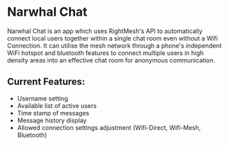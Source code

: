 # Narwhal Chat

Narwhal Chat is an app which uses RightMesh's API to automatically connect local users together within a single chat room
even without a Wifi Connection. It can utilise the mesh network through a phone's independent WiFi hotspot and bluetooth features
to connect multiple users in high density areas into an effective chat 
room for anonymous communication.

## Current Features:
  * Username setting
  * Available list of active users
  * Time stamp of messages
  * Message history display
  * Allowed connection settings adjustment (Wifi-Direct, Wifi-Mesh, Bluetooth)
  

